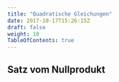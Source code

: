 ```yaml
---
title: "Quadratische Gleichungen"
date: 2017-10-17T15:26:15Z
draft: false
weight: 10
TableOfContents: true
---
```


## Satz vom Nullprodukt